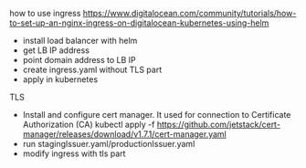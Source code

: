 how to use ingress
https://www.digitalocean.com/community/tutorials/how-to-set-up-an-nginx-ingress-on-digitalocean-kubernetes-using-helm

- install load balancer with helm
- get LB IP address
- point domain address to LB IP
- create ingress.yaml without TLS part
- apply in kubernetes

TLS
- Install and configure cert manager. It used for connection to Certificate Authorization (CA)
        kubectl apply -f https://github.com/jetstack/cert-manager/releases/download/v1.7.1/cert-manager.yaml
- run stagingIssuer.yaml/productionIssuer.yaml
- modify ingress with tls part